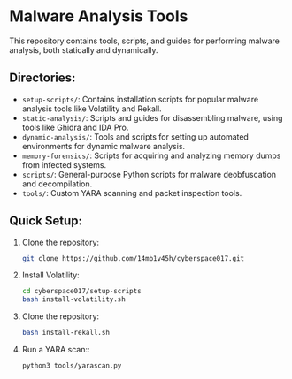 # Malware Analysis Tools

This repository contains tools, scripts, and guides for performing malware analysis, both statically and dynamically.

## Directories:

- `setup-scripts/`: Contains installation scripts for popular malware analysis tools like Volatility and Rekall.
- `static-analysis/`: Scripts and guides for disassembling malware, using tools like Ghidra and IDA Pro.
- `dynamic-analysis/`: Tools and scripts for setting up automated environments for dynamic malware analysis.
- `memory-forensics/`: Scripts for acquiring and analyzing memory dumps from infected systems.
- `scripts/`: General-purpose Python scripts for malware deobfuscation and decompilation.
- `tools/`: Custom YARA scanning and packet inspection tools.

## Quick Setup:

1. Clone the repository:
   ```bash
   git clone https://github.com/14mb1v45h/cyberspace017.git

2. Install Volatility:
   ```bash
   cd cyberspace017/setup-scripts
   bash install-volatility.sh

3. Clone the repository:
   ```bash
   bash install-rekall.sh
   
3. Run a YARA scan::
   ```bash
   python3 tools/yarascan.py
